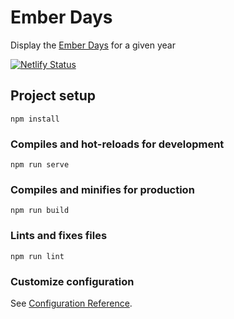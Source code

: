 # Ember Days
Display the [Ember Days](https://www.newadvent.org/cathen/05399b.htm) for a given year

[![Netlify Status](https://api.netlify.com/api/v1/badges/357257ca-ab0c-4daf-8d7c-cdd7cc8cb4b3/deploy-status)](https://app.netlify.com/sites/pensive-poincare-5f8108/deploys)

## Project setup
```
npm install
```

### Compiles and hot-reloads for development
```
npm run serve
```

### Compiles and minifies for production
```
npm run build
```

### Lints and fixes files
```
npm run lint
```

### Customize configuration
See [Configuration Reference](https://cli.vuejs.org/config/).
